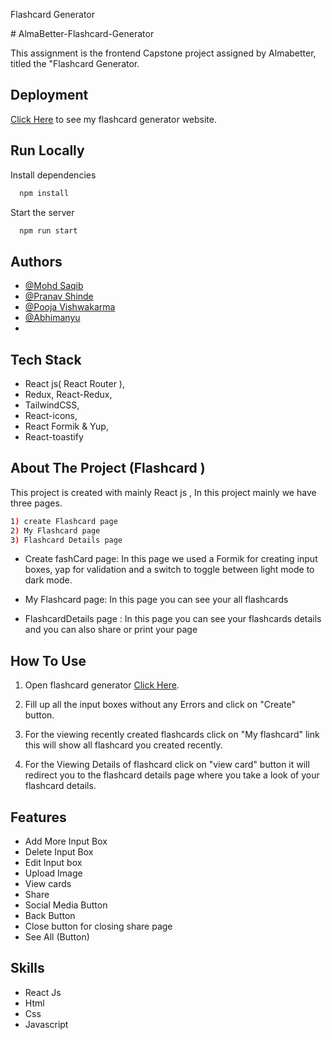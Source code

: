 
Flashcard Generator

</h1>
# AlmaBetter-Flashcard-Generator

This assignment is the frontend Capstone project assigned by Almabetter, titled the "Flashcard Generator.

## Deployment

[Click Here](https://flashcard-generator-almabetter.netlify.app/) to see my flashcard generator website.

## Run Locally

Install dependencies

```bash
  npm install
```

Start the server

```bash
  npm run start
```

## Authors

- [@Mohd Saqib](https://github.com/static-saqib)
- [@Pranav Shinde](https://github.com/pranavshinde96)
- [@Pooja Vishwakarma](https://www.linkedin.com/in/poojaVishwakarma)
- [@Abhimanyu ](https://www.linkedin.com/in/abhimanyu086)
- 


## Tech Stack
- React js( React Router ),
- Redux, React-Redux,
- TailwindCSS,
- React-icons,
- React Formik & Yup,
- React-toastify


## About The Project (Flashcard )
This project is created with mainly React js , In this project mainly we have three pages.
```bash
1) create Flashcard page 
2) My Flashcard page 
3) Flashcard Details page
```
- Create fashCard page: In this page we used a Formik for creating input boxes, yap for validation and a switch to toggle between light mode to dark mode.

- My Flashcard page: In this page you can see your all flashcards 

- FlashcardDetails page : In this page you can see your flashcards details and you can also share or print your page 

## How To Use

1) Open flashcard generator [Click Here](https://flashcard-generator-almabetter.netlify.app/).

2) Fill up all the input boxes without any Errors and click on "Create" button.

3) For the viewing recently created flashcards click on "My flashcard" link this will show all flashcard you created recently.

4) For the Viewing Details of flashcard click on "view card" button it will redirect you to the flashcard details page where you take a look of your flashcard details.

## Features

- Add More Input Box
- Delete Input Box
- Edit Input box
- Upload Image
- View cards
- Share
- Social Media Button
- Back Button
- Close button for closing share page
- See All (Button)

## Skills
- React Js
- Html
- Css
- Javascript